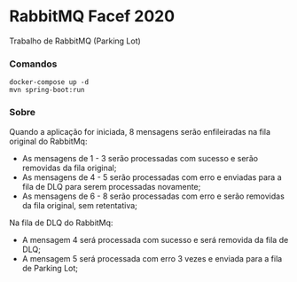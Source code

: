 # RabbitMQ Facef 2020
Trabalho de RabbitMQ (Parking Lot)

### Comandos
```
docker-compose up -d
mvn spring-boot:run
```

### Sobre
Quando a aplicação for iniciada, 8 mensagens serão enfileiradas na fila original do RabbitMq:
* As mensagens de 1 - 3 serão processadas com sucesso e serão removidas da fila original;
* As mensagens de 4 - 5 serão processadas com erro e enviadas para a fila de DLQ para serem processadas novamente;
* As mensagens de 6 - 8 serão processadas com erro e serão removidas da fila original, sem retentativa;

Na fila de DLQ do RabbitMq:
* A mensagem 4 será processada com sucesso e será removida da fila de DLQ;
* A mensagem 5 será processada com erro 3 vezes e enviada para a fila de Parking Lot;

